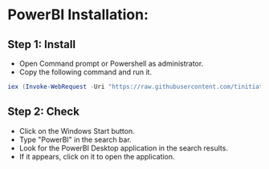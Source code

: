 # PowerBI Installation:
## Step 1: Install
* Open Command prompt or Powershell as administrator.
* Copy the following command and run it.
```ps1
iex (Invoke-WebRequest -Uri "https://raw.githubusercontent.com/tinitiateprime/tinitiate-onboarding/main/software-installations/powerbi/install.ps1" -UseBasicParsing).Content
```
## Step 2: Check
* Click on the Windows Start button.
* Type "PowerBI" in the search bar.
* Look for the PowerBI Desktop application in the search results.
* If it appears, click on it to open the application.